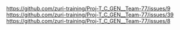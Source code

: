 https://github.com/zuri-training/Proj-T_C_GEN__Team-77/issues/9
https://github.com/zuri-training/Proj-T_C_GEN__Team-77/issues/39
https://github.com/zuri-training/Proj-T_C_GEN__Team-77/issues/8
